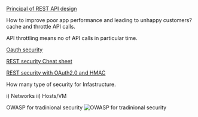 
[Principal of REST API design](https://searchmicroservices.techtarget.com/essentialguide/Essential-guide-to-API-management-and-application-integration)

How to improve poor app performance and leading to unhappy customers? cache and throttle API calls.

API throttling means no of API calls in particular time.

[Oauth security](https://www.youtube.com/watch?v=tj03NRM6SP8)

[REST security Cheat sheet](https://www.owasp.org/index.php/REST_Security_Cheat_Sheet)

[REST security with OAuth2.0 and HMAC](https://searchmicroservices.techtarget.com/news/450296678/Taking-a-new-look-at-security-in-RESTful-API-design)

How many type of security for Infastructure.

i) Networks
ii) Hosts/VM


OWASP for tradinional security
![OWASP for tradinional security](https://user-images.githubusercontent.com/4381376/42995426-76c8cdd0-8c2e-11e8-9f55-917d792e7dec.png)


